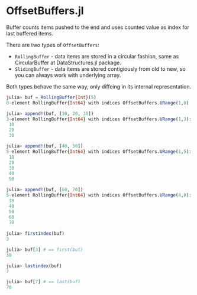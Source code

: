 # OffsetBuffers.jl

Buffer counts items pushed to the end and uses counted value as index for last buffered items.

There are two types of `OffsetBuffers`:
- `RollingBuffer` - data items are stored in a circular fashion, same as CircularBuffer at DataStructures.jl package.
- `SlidingBuffer` - data items are stored contigiously from old to new, so you can always work with underlying array.

Both types behave the same way, only diffeing in its internal representation.

```julia
julia> buf = RollingBuffer{Int}(5)
0-element RollingBuffer{Int64} with indices OffsetBuffers.URange(1,0)

julia> append!(buf, [10, 20, 30])
3-element RollingBuffer{Int64} with indices OffsetBuffers.URange(1,3):
 10
 20
 30

julia> append!(buf, [40, 50])
5-element RollingBuffer{Int64} with indices OffsetBuffers.URange(1,5):
 10
 20
 30
 40
 50

julia> append!(buf, [60, 70])
5-element RollingBuffer{Int64} with indices OffsetBuffers.URange(4,8):
 30
 40
 50
 60
 70
 
julia> firstindex(buf)
3

julia> buf[3] # == first(buf)
30

julia> lastindex(buf)
7

julia> buf[7] # == last(buf)
70

```
